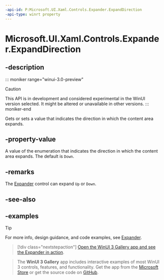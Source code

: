 ```yaml
---
-api-id: P:Microsoft.UI.Xaml.Controls.Expander.ExpandDirection
-api-type: winrt property
---
```


# Microsoft.UI.Xaml.Controls.Expander.ExpandDirection

<!--
public Microsoft.UI.Xaml.Controls.ExpandDirection ExpandDirection { get; set; }
-->


## -description

::: moniker range="winui-3.0-preview"
> [!CAUTION]
> This API is in development and considered experimental in the WinUI version selected. It might be altered or unavailable in other versions.
::: moniker-end

Gets or sets a value that indicates the direction in which the content area expands.

## -property-value

A value of the enumeration that indicates the direction in which the content area expands. The default is `Down`.

## -remarks

The [Expander](expander.md) control can expand `Up` or `Down`.

## -see-also

## -examples

> [!TIP]
> For more info, design guidance, and code examples, see [Expander](/windows/apps/design/controls/expander).

> [!div class="nextstepaction"]
> [Open the WinUI 3 Gallery app and see the Expander in action](winui3gallery:/item/Expander).

> The **WinUI 3 Gallery** app includes interactive examples of most WinUI 3 controls, features, and functionality. Get the app from the [Microsoft Store](https://www.microsoft.com/store/productId/9P3JFPWWDZRC) or get the source code on [GitHub](https://github.com/microsoft/WinUI-Gallery).
